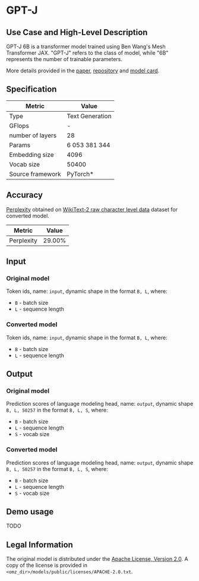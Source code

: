 # GPT-J

## Use Case and High-Level Description

GPT-J 6B is a transformer model trained using Ben Wang's Mesh Transformer JAX. "GPT-J" refers to the class of model, while "6B" represents the number of trainable parameters.

More details provided in the [paper](https://cdn.openai.com/better-language-models/language_models_are_unsupervised_multitask_learners.pdf), [repository](https://github.com/huggingface/transformers) and [model card](https://huggingface.co/EleutherAI/gpt-j-6B).

## Specification

| Metric            | Value            |
|-------------------|------------------|
| Type              | Text Generation  |
| GFlops            | -                |
| number of layers  | 28               |
| Params            | 6 053 381 344    |
| Embedding size    | 4096             |
| Vocab size        | 50400            |
| Source framework  | PyTorch\*        |


## Accuracy

[Perplexity](https://en.wikipedia.org/wiki/Perplexity) obtained on [WikiText-2 raw character level data](https://blog.einstein.ai/the-wikitext-long-term-dependency-language-modeling-dataset/) dataset for converted model.

| Metric     | Value  |
| ---------- | ------ |
| Perplexity | 29.00% |

## Input

### Original model

Token ids, name: `input`, dynamic shape in the format `B, L`, where:

- `B` - batch size
- `L` - sequence length

### Converted model

Token ids, name: `input`, dynamic shape in the format `B, L`, where:

- `B` - batch size
- `L` - sequence length

## Output

### Original model

Prediction scores of language modeling head, name: `output`, dynamic shape `B, L, 50257` in the format `B, L, S`, where:

- `B` - batch size
- `L` - sequence length
- `S` - vocab size

### Converted model

Prediction scores of language modeling head, name: `output`, dynamic shape `B, L, 50257` in the format `B, L, S`, where:

- `B` - batch size
- `L` - sequence length
- `S` - vocab size


## Demo usage

TODO

## Legal Information

The original model is distributed under the
[Apache License, Version 2.0](https://raw.githubusercontent.com/huggingface/transformers/master/LICENSE).
A copy of the license is provided in `<omz_dir>/models/public/licenses/APACHE-2.0.txt`.
